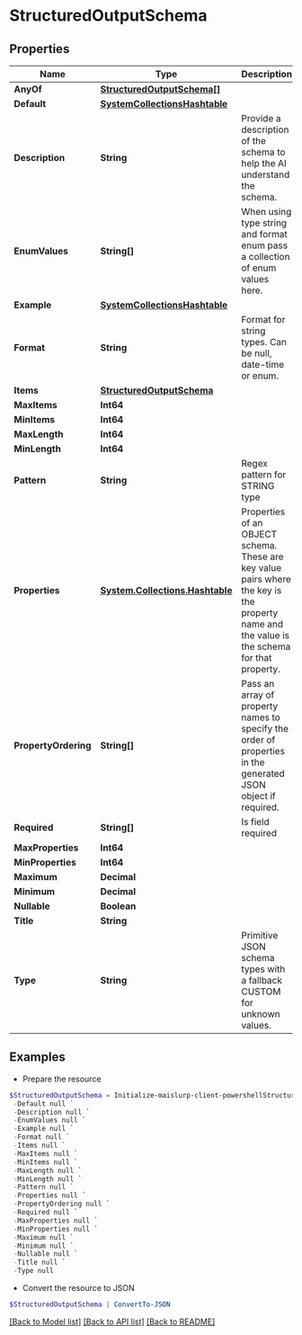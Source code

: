# StructuredOutputSchema
## Properties

Name | Type | Description | Notes
------------ | ------------- | ------------- | -------------
**AnyOf** | [**StructuredOutputSchema[]**](StructuredOutputSchema) |  | [optional] 
**Default** | [**SystemCollectionsHashtable**]() |  | [optional] 
**Description** | **String** | Provide a description of the schema to help the AI understand the schema. | [optional] 
**EnumValues** | **String[]** | When using type string and format enum pass a collection of enum values here. | [optional] 
**Example** | [**SystemCollectionsHashtable**]() |  | [optional] 
**Format** | **String** | Format for string types. Can be null, date-time or enum. | [optional] 
**Items** | [**StructuredOutputSchema**](StructuredOutputSchema) |  | [optional] 
**MaxItems** | **Int64** |  | [optional] 
**MinItems** | **Int64** |  | [optional] 
**MaxLength** | **Int64** |  | [optional] 
**MinLength** | **Int64** |  | [optional] 
**Pattern** | **String** | Regex pattern for STRING type | [optional] 
**Properties** | [**System.Collections.Hashtable**](StructuredOutputSchema) | Properties of an OBJECT schema. These are key value pairs where the key is the property name and the value is the schema for that property. | [optional] 
**PropertyOrdering** | **String[]** | Pass an array of property names to specify the order of properties in the generated JSON object if required. | [optional] 
**Required** | **String[]** | Is field required | [optional] 
**MaxProperties** | **Int64** |  | [optional] 
**MinProperties** | **Int64** |  | [optional] 
**Maximum** | **Decimal** |  | [optional] 
**Minimum** | **Decimal** |  | [optional] 
**Nullable** | **Boolean** |  | [optional] 
**Title** | **String** |  | [optional] 
**Type** | **String** | Primitive JSON schema types with a fallback CUSTOM for unknown values. | [optional] 

## Examples

- Prepare the resource
```powershell
$StructuredOutputSchema = Initialize-maislurp-client-powershellStructuredOutputSchema  -AnyOf null `
 -Default null `
 -Description null `
 -EnumValues null `
 -Example null `
 -Format null `
 -Items null `
 -MaxItems null `
 -MinItems null `
 -MaxLength null `
 -MinLength null `
 -Pattern null `
 -Properties null `
 -PropertyOrdering null `
 -Required null `
 -MaxProperties null `
 -MinProperties null `
 -Maximum null `
 -Minimum null `
 -Nullable null `
 -Title null `
 -Type null
```

- Convert the resource to JSON
```powershell
$StructuredOutputSchema | ConvertTo-JSON
```

[[Back to Model list]](../README#documentation-for-models) [[Back to API list]](../README#documentation-for-api-endpoints) [[Back to README]](../README)


